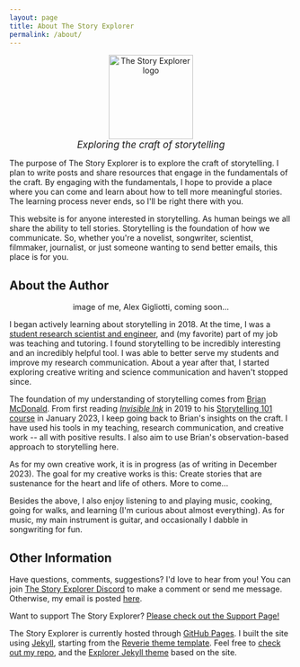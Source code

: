 ```yaml
---
layout: page
title: About The Story Explorer
permalink: /about/
---
```


<div style="text-align:center"> 
<img src="{{ site.baseurl }}{{ site.avatar }}" alt="The Story Explorer logo" style="width: 150px;"/>
</div>

<div style="text-align:center; font-size: 17px"> 
<i>Exploring the craft of storytelling</i>
</div>

The purpose of The Story Explorer is to explore the craft of storytelling. I plan to write posts and share resources that engage in the fundamentals of the craft. By engaging with the fundamentals, I hope to provide a place where you can come and learn about how to tell more meaningful stories. The learning process never ends, so I'll be right there with you. 

This website is for anyone interested in storytelling. As human beings we all share the ability to tell stories. Storytelling is the foundation of how we communicate. So, whether you're a novelist, songwriter, scientist, filmmaker, journalist, or just someone wanting to send better emails, this place is for you.

## About the Author
<div style="text-align:center"> 
image of me, Alex Gigliotti, coming soon...
</div>

I began actively learning about storytelling in 2018. At the time, I was a [student research scientist and engineer](https://scholar.google.com/citations?user=dmcdPhIAAAAJ&hl=en), and (my favorite) part of my job was teaching and tutoring. I found storytelling to be incredibly interesting and an incredibly helpful tool. I was able to better serve my students and improve my research communication. About a year after that, I started exploring creative writing and science communication and haven't stopped since. 

The foundation of my understanding of storytelling comes from [Brian McDonald](https://writeinvisibleink.com/). From first reading *[Invisible Ink]({{site.baseurl}}/resources/#invisible-ink)* in 2019 to his [Storytelling 101 course](https://youareastoryteller.podia.com/) in January 2023, I keep going back to Brian's insights on the craft. I have used his tools in my teaching, research communication, and creative work -- all with positive results. I also aim to use Brian's observation-based approach to storytelling here.

As for my own creative work, it is in progress (as of writing in December 2023). The goal for my creative works is this: Create stories that are sustenance for the heart and life of others. More to come...

Besides the above, I also enjoy listening to and playing music, cooking, going for walks, and learning (I'm curious about almost everything). As for music, my main instrument is guitar, and occasionally I dabble in songwriting for fun.

## Other Information

Have questions, comments, suggestions? I'd love to hear from you! You can join [The Story Explorer Discord](https://discord.gg/kA4fhRPJw6) to make a comment or send me message. Otherwise, my email is posted [here]({{site.baseurl}}/contact/).

Want to support The Story Explorer? [Please check out the Support Page!]({{site.baseurl}}/support)

The Story Explorer is currently hosted through [GitHub Pages](https://pages.github.com/). I built the site using [Jekyll](https://jekyllrb.com/), starting from the [Reverie theme template](https://github.com/amitmerchant1990/reverie). Feel free to [check out my repo](https://github.com/storyexplorer/storyexplorer.github.io), and the [Explorer Jekyll theme](https://github.com/storyexplorer/explorer/tree/main) based on the site.
